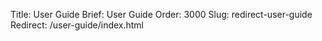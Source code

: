 Title: User Guide
Brief: User Guide
Order: 3000
Slug: redirect-user-guide
Redirect: /user-guide/index.html
